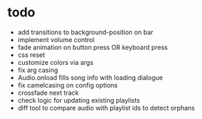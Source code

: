 # todo

- add transitions to background-position on bar
- implement volume control
- fade animation on button press OR keyboard press
- css reset
- customize colors via args
- fix arg casing
- Audio.onload fills song info with loading dialogue
- fix camelcasing on config options
- crossfade next track
- check logic for updating existing playlists
- diff tool to compare audio with playlist ids to detect orphans
